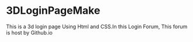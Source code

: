 # 3DLoginPageMake
This is a 3d login page Using Html and CSS.In this Login Forum, This forum is host by Github.io
